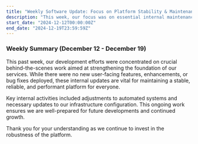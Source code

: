 ```yaml
---
title: "Weekly Software Update: Focus on Platform Stability & Maintenance"
description: "This week, our focus was on essential internal maintenance and infrastructure updates to enhance the reliability and performance of the platform. No user-facing changes."
start_date: "2024-12-12T00:00:00Z"
end_date: "2024-12-19T23:59:59Z"
---
```


### Weekly Summary (December 12 - December 19)

This past week, our development efforts were concentrated on crucial behind-the-scenes work aimed at strengthening the foundation of our services. While there were no new user-facing features, enhancements, or bug fixes deployed, these internal updates are vital for maintaining a stable, reliable, and performant platform for everyone.

Key internal activities included adjustments to automated systems and necessary updates to our infrastructure configuration. This ongoing work ensures we are well-prepared for future developments and continued growth.

Thank you for your understanding as we continue to invest in the robustness of the platform.
